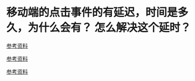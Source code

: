 # 移动端的点击事件的有延迟，时间是多久，为什么会有？ 怎么解决这个延时？

[参考资料](http://www.cnblogs.com/xiaoxingyiyi/p/5447378.html)

[参考资料](https://segmentfault.com/a/1190000005791890)

[参考资料](http://www.xuebuyuan.com/2174858.html)